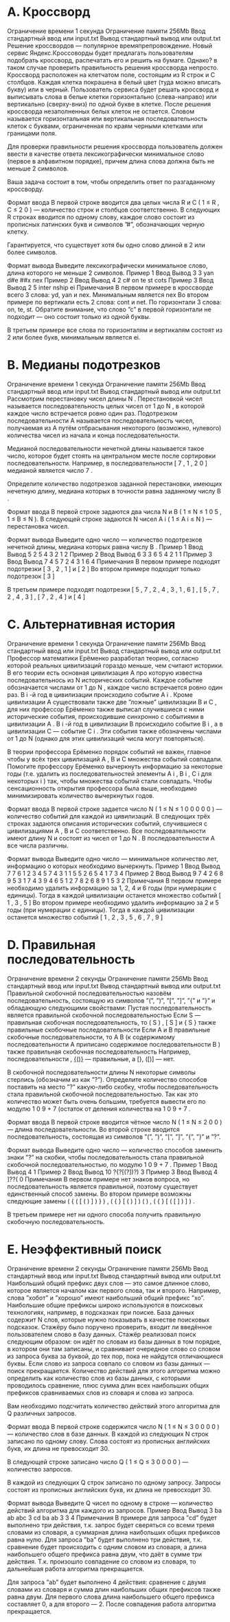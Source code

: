 # A. Кроссворд
Ограничение времени	1 секунда
Ограничение памяти	256Mb
Ввод	стандартный ввод или input.txt
Вывод	стандартный вывод или output.txt
Решение кроссвордов — популярное времяпрепровождение. Новый сервис Яндекс.Кроссоворды будет предлагать пользователям подобрать кроссворд, распечатать его и решить на бумаге. Однако? в таком случае проверить правильность решения кроссворда непросто.
Кроссворд расположен на клетчатом поле, состоящим из
R
строк и
C
столбцов. Каждая клетка покрашена в белый цвет (туда можно вписать букву) или в черный. Пользователь сервиса будет решать кроссворд и выписывать слова в белые клетки горизонтально (слева-направо) или вертикально (сверху-вниз) по одной букве в клетке. После решения кроссворда незаполненных белых клеток не остается. Словом называется горизонтальная или вертикальная последовательность клеток с буквами, ограниченная по краям черными клетками или границами поля.

Для проверки правильности решения кроссворда пользователь должен ввести в качестве ответа лексикографически минимальное слово (первое в алфавитном порядке), причем длина слова должна быть не меньше 2 символов.

Ваша задача состоит в том, чтобы определить ответ по разгаданному кроссворду.

Формат ввода
В первой строке вводится два целых числа
R
и
C
(
1
≤
R
,
C
≤
2
0
) — количество строк и столбцов соответственно.
В следующих
R
строках вводится по одному слову, каждое слово состоит из прописных латинских букв и символов ”#”, обозначающих черную клетку.

Гарантируется, что существует хотя бы одно слово длиной в 2 или более символов.

Формат вывода
Выведите лексикографически минимальное слово, длина которого не меньше 2 символов.
Пример 1
Ввод	Вывод
3 3
yan
d#e
##x
nex
Пример 2
Ввод	Вывод
4 2
c#
on
te
st
cots
Пример 3
Ввод	Вывод
2 5
inter
nship
ei
Примечания
В первом примере в кроссворде всего 3 слова: yd, yan и nex. Минимальным является nex
Во втором примере по вертикали есть 2 слова: cont и net. По горизонтали 3 слова: on, te, st. Обратите внимание, что слово ”с” в первой горизонтали не подходит — оно состоит только из одной буквы.

В третьем примере все слова по горизонталям и вертикалям состоят из 2 или более букв, минимальным является ei.

# B. Медианы подотрезков
Ограничение времени	1 секунда
Ограничение памяти	256Mb
Ввод	стандартный ввод или input.txt
Вывод	стандартный вывод или output.txt
Рассмотрим перестановку чисел длины
N
. Перестановкой чисел называется последовательность целых чисел от 1 до
N
, в которой каждое число встречается ровно один раз.
Подотрезком последовательности
A
называется последовательность чисел, получаемая из
A
путём отбрасывания некоторого (возможно, нулевого) количества чисел из начала и конца последовательности.

Медианой последовательности нечетной длины называется такое число, которое будет стоять на центральном месте после сортировки последовательности. Например, в последовательности
[
7
,
1
,
2
0
]
медианой является число
7
.

Определите количество подотрезков заданной перестановки, имеющих нечетную длину, медиана которых в точности равна заданному числу
B
.

Формат ввода
В первой строке задаются два числа
N
и
B
(
1
≤
N
≤
1
0
5
,
1
≤
B
≤
N
).
В следующей строке задаются
N
чисел
A
i
(
1
≤
A
i
≤
N
) — перестановка чисел.

Формат вывода
Выведите одно число — количество подотрезков нечетной длины, медиана которых равна числу
B
.
Пример 1
Ввод	Вывод
5 2
5 4 3 2 1
2
Пример 2
Ввод	Вывод
6 3
3 6 5 4 2 1
1
Пример 3
Ввод	Вывод
7 4
5 7 2 4 3 1 6
4
Примечания
В первом примере подходят подотрезки
[
3
,
2
,
1
]
и
[
2
]
Во втором примере подходит только подотрезок
[
3
]

В третьем примере подходят подотрезки
[
5
,
7
,
2
,
4
,
3
,
1
,
6
]
,
[
5
,
7
,
2
,
4
,
3
]
,
[
7
,
2
,
4
]
и
[
4
]


# C. Альтернативная история
Ограничение времени	1 секунда
Ограничение памяти	256Mb
Ввод	стандартный ввод или input.txt
Вывод	стандартный вывод или output.txt
Профессор математики Ерёменко разработал теорию, согласно которой реальных цивилизаций гораздо меньше, чем считают историки. В его теории есть основная цивилизация
A
про которую известна последовательнось из
N
исторических событий. Каждое событие обозначается числами от
1
до
N
, каждое число встречается ровно один раз. В
i
-й год в цивилизации происходило событие
A
i
.
Кроме цивилизации
A
существовали также две ”ложные” цивилизации
B
и
C
, для них профессор Ерёменко также выписал случившиеся с ними исторические события, происходившие синхронно с событиями в цивилизации
A
. В
i
-й год в цивилизации
B
происходило событие
B
i
, а в цивилизации
C
— событие
C
i
. Эти события также обозначены числами от
1
до
N
(однако для этих цивилизаций числа могут повторяться).

В теории профессора Ерёменко порядок событий не важен, главное чтобы у всёх трех цивилизаций
A
,
B
и
C
множества событий совпадали. Помогите профессору Ерёменко вычеркнуть информацию за некоторые годы (т.е. удалить из последовательностей элементы
A
i
,
B
i
,
C
i
для некоторых
i
) так, чтобы множества событий стали совпадать. Чтобы сенсационность открытия профессора была выше, необходимо минимизировать количество вычеркнутых годов.

Формат ввода
В первой строке задается число
N
(
1
≤
N
≤
1
0
0
0
0
0
) — количество событий для каждой из цивилизаций.
В следующих трёх строках задаются описания исторических событий, случившиеся с цивилизациями
A
,
B
и
C
соответственно. Все последовательности имеют длину
N
и состоят из чисел от 1 до
N
. В последовательности
A
все числа различны.

Формат вывода
Выведите одно число — минимальное количество лет, информацию о которых необходимо вычеркнуть.
Пример 1
Ввод	Вывод
7
7 6 1 2 3 4 5
7 4 3 1 1 5 5
2 6 5 4 1 7 3
4
Пример 2
Ввод	Вывод
9
7 4 2 6 8 9 5 3 1
7 4 3 9 4 6 5 1 2
7 8 2 6 8 9 1 5 3
2
Примечания
В первом примере необходимо удалить информацию за 1, 2, 4 и 6 годы (при нумерации с единицы). Тогда в каждой цивилизации останется множество событий
[
1
,
3
,
5
]
Во втором примере необходимо удалить информацию за 2 и 5 годы (при нумерации с единицы). Тогда в каждой цивилизации останется множество событий
[
1
,
2
,
3
,
5
,
6
,
7
,
9
]


# D. Правильная последовательность
Ограничение времени	2 секунды
Ограничение памяти	256Mb
Ввод	стандартный ввод или input.txt
Вывод	стандартный вывод или output.txt
Правильной скобочной последовательностью назовём последовательность, состоящую из символов ”(”, ”)”, ”[”, ”]”, ”{” и ”}” и обладающую следующими свойствами:
Пустая последовательность является правильной скобочной последовательностью
Если
S
— правильная скобочная последовательность, то
(
S
)
,
[
S
]
и
{
S
}
также правильные скобочные последовательности
Если
A
и
B
правильные скобочные последовательности, то
A
B
(к содержимому последовательности
A
приписано содержимое последовательности
B
) также правильная скобочная последовательность
Например, последовательности [](), [{()}]() — правильные, а [}, ([)] — нет.

В скобочной последовательности длины
N
некоторые символы стерлись (обозначим из как ”?”). Определите количество способов поставить на место ”?” какую-либо скобку, чтобы последовательность стала правильной скобочной последовательностью. Так как это количество может быть очень большим, требуется вывести его по модулю
1
0
9
+
7
(остаток от деления количества на
1
0
9
+
7
.

Формат ввода
В первой строке вводится чётное число
N
(
1
≤
N
≤
2
0
0
) — длина последовательности.
Во второй строке вводится последовательность, состоящая из символов ”(”, ”)”, ”[”, ”]”, ”{”, ”}” и ”?”.

Формат вывода
Выведите одно число — количество способов заменить знаки ”?” на скобки, чтобы последовательность стала правильной скобочной последовательностью, по модулю
1
0
9
+
7
.
Пример 1
Ввод	Вывод
4
[]()
1
Пример 2
Ввод	Вывод
10
?{?[(?])?)
3
Пример 3
Ввод	Вывод
4
]??(
0
Примечания
В первом примере нет знаков вопроса, но последовательность является правильной, поэтому существует единственный способ замены.
Во втором примере возможны следующие замены
(
{
(
[
(
)
]
)
}
)
,
(
{
}
[
(
)
]
)
(
)
,
(
{
}
[
(
[
]
)
]
)
.

В третьем примере нет ни одного способа получить правильную скобочную последовательность.

# E. Неэффективный поиск
Ограничение времени	2 секунды
Ограничение памяти	256Mb
Ввод	стандартный ввод или input.txt
Вывод	стандартный вывод или output.txt
Наибольший общий префикс двух слов — это самое длинное слово, которое является началом как первого слова, так и второго. Например, слова ”хобот” и ”хорошо” имеют наибольший общий префикс ”хо”.
Наибольшие общие префиксы широко используются в поисковых технологиях, например, в подсказках при поиске. База данных содержит
N
слов, которые нужно показывать в качестве поисковых подсказок. Стажёру было поручено проверить, входит ли введённое пользователем слово в базу данных. Стажёр реализовал поиск следующим образом: он идёт по словам из базы данных в том порядке, в котором они там записаны, и сравнивает очередное слово со словом из запроса буква за буквой, до тех пор, пока не найдутся отличающиеся буквы. Если слово из запроса совпало со словом из базы данных — поиск прекращается. Количество действий для этого алгоритма можно определить как количество слов из базы данных, с которыми проводилось сравнение, плюс сумма длин всех наибольших общих префиксов сравниваемых слов из словаря и слова из запроса.

Вам необходимо подсчитать количество действий этого алгоритма для
Q
различных запросов.

Формат ввода
В первой строке содержится число
N
(
1
≤
N
≤
3
0
0
0
0
) — количество слов в базе данных.
В каждой из следующих
N
строк записано по одному слову. Слова состоят из прописных английских букв, их длина не превосходит 30.

В следующей строке записано число
Q
(
1
≤
Q
≤
3
0
0
0
0
) — количество запросов.

В каждой из следующих
Q
строк записано по одному запросу. Запросы состоят из прописных английских букв, их длина не превосходит 30.

Формат вывода
Выведите
Q
чисел по одному в строке — количество действий алгоритма для каждого из запросов.
Пример
Ввод	Вывод
3
ba
ab
abc
3
cd
ba
ab
3
3
4
Примечания
В примере для запроса ”cd” будет выполнено три действия, т.к. запрос будет сверяться со всеми тремя словами из словаря, а суммарная длина наибольших общих префиксов равна нулю.
Для запроса ”ba” будет выполнено три действия, т.к. сравнение будет происходить с одним словом из словаря, а длина наибольшего общего префикса равна двум, что даёт в сумме три действия. Т.к. произошло совпадение со словом из словаря, то дальнейшая работа алгоритма прекращается.

Для запроса ”ab” будет выполнено 4 действия: сравнение с двумя словами из словаря и сумма длин наибольших общих префиксов также равна двум. Для первого слова длина наибольшего общего префикса составляет 0, а для второго — 2. После совпадения работа алгоритма прекращается.

